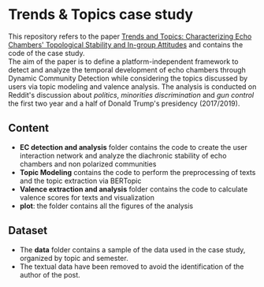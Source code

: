 # Trends \& Topics case study

This repository refers to the paper [Trends and Topics: Characterizing Echo Chambers' Topological Stability and In-group Attitudes](https://arxiv.org/abs/2307.15610) and contains the code of the case study. 
<br/>
The aim of the paper is to define a platform-independent framework to detect and analyze the temporal development of echo chambers through Dynamic Community Detection while considering the topics discussed by users via topic modeling and valence analysis. The analysis is conducted on Reddit's discussion about *politics*, *minorities discrimination* and *gun control* the first two year and a half of Donald Trump's presidency (2017/2019).

## Content
+ **EC detection and analysis** folder contains the code to create the user interaction network and analyze the diachronic stability of echo chambers and non polarized communities
+ **Topic Modeling** contains the code to perform the preprocessing of texts and the topic extraction via BERTopic
+ **Valence extraction and analysis** folder contains the code to calculate valence scores for texts and visualization
+ **plot**: the folder contains all the figures of the analysis

## Dataset
+ The **data** folder contains a sample of the data used in the case study, organized by topic and semester.
+ The textual data have been removed to avoid the identification of the author of the post. 
